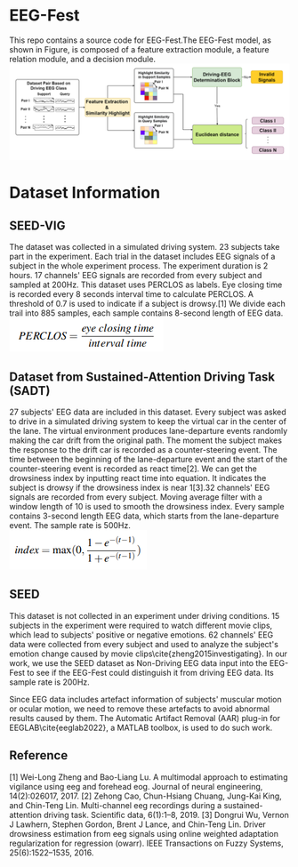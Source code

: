 # EEG-Fest
This repo contains a source code for EEG-Fest.The EEG-Fest model, as shown in Figure, is composed of a feature extraction module, a feature relation module, and a decision module.   
![framework](https://github.com/dingmike001/EEG-Fest/blob/main/img/Framework.png?raw=true)

# Dataset Information
## SEED-VIG
The dataset was collected in a simulated driving system. 23 subjects take part in the experiment. Each trial in the dataset includes EEG signals of a subject in the whole experiment process. The experiment duration is 2 hours. 17 channels' EEG signals are recorded from every subject and sampled at 200Hz. This dataset uses PERCLOS as labels. Eye closing time is recorded every 8 seconds interval time to calculate PERCLOS. A threshold of 0.7 is used to indicate if a subject is drowsy.[1] We divide each trail into 885 samples, each sample contains 8-second length of EEG data.  
![perclos](https://github.com/dingmike001/EEG-Fest/blob/main/img/perclos.png?raw=true)

## Dataset from Sustained-Attention Driving Task (SADT)
27 subjects' EEG data are included in this dataset. Every subject was asked to drive in a simulated driving system to keep the virtual car in the center of the lane. The virtual environment produces lane-departure events randomly making the car drift from the original path. The moment the subject makes the response to the drift car is recorded as a counter-steering event. The time between the beginning of the lane-departure event and the start of the counter-steering event is recorded as react time[2]. We can get the drowsiness index by inputting react time into equation. It indicates the subject is drowsy if the drowsiness index is near 1[3].32 channels' EEG signals are recorded from every subject. Moving average filter with a window length of 10 is used to smooth the drowsiness index. Every sample contains 3-second length EEG data, which starts from the lane-departure event. The sample rate is 500Hz.  
![drowsy_index](https://github.com/dingmike001/EEG-Fest/blob/main/img/index.png?raw=true)

## SEED
This dataset is not collected in an experiment under driving conditions. 15 subjects in the experiment were required to watch different movie clips, which lead to subjects' positive or negative emotions. 62 channels' EEG data were collected from every subject and used to analyze the subject's emotion change caused by movie clips\cite{zheng2015investigating}. In our work, we use the SEED dataset as Non-Driving EEG data input into the EEG-Fest to see if the EEG-Fest could distinguish it from driving EEG data. Its sample rate is 200Hz.

Since EEG data includes artefact information of subjects' muscular motion or ocular motion, we need to remove these artefacts to avoid abnormal results caused by them. The Automatic Artifact Removal (AAR) plug-in for EEGLAB\cite{eeglab2022}, a MATLAB toolbox, is used to do such work.

## Reference
[1] Wei-Long Zheng and Bao-Liang Lu. A multimodal approach to estimating vigilance using eeg and forehead eog. Journal of neural engineering, 14(2):026017, 2017.
[2] Zehong Cao, Chun-Hsiang Chuang, Jung-Kai King, and Chin-Teng Lin. Multi-channel eeg recordings during a sustained-attention driving task. Scientific data, 6(1):1–8, 2019.
[3] Dongrui Wu, Vernon J Lawhern, Stephen Gordon, Brent J Lance, and Chin-Teng Lin. Driver drowsiness estimation from eeg signals using online weighted adaptation regularization for regression (owarr). IEEE Transactions on Fuzzy Systems, 25(6):1522–1535, 2016.
